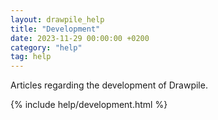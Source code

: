```yaml
---
layout: drawpile_help
title: "Development"
date: 2023-11-29 00:00:00 +0200
category: "help"
tag: help
---
```


Articles regarding the development of Drawpile.

{% include help/development.html %}

